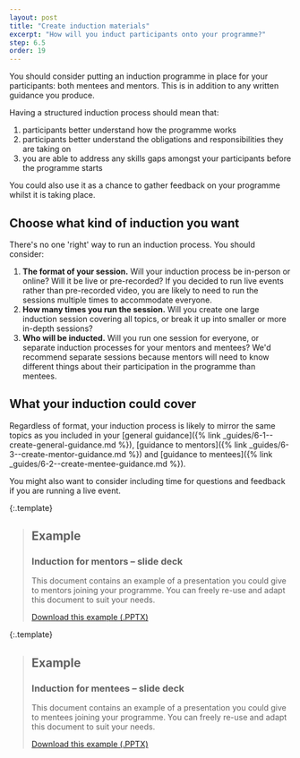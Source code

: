 ```yaml
---
layout: post
title: "Create induction materials"
excerpt: "How will you induct participants onto your programme?"
step: 6.5
order: 19
---
```


You should consider putting an induction programme in place for your participants: both mentees and mentors. This is in addition to any written guidance you produce.

Having a structured induction process should mean that:

1. participants better understand how the programme works
2. participants better understand the obligations and responsibilities they are taking on
3. you are able to address any skills gaps amongst your participants before the programme starts

You could also use it as a chance to gather feedback on your programme whilst it is taking place.

## Choose what kind of induction you want

There's no one 'right' way to run an induction process. You should consider:

1. **The format of your session.** Will your induction process be in-person or online? Will it be live or pre-recorded? If you decided to run live events rather than pre-recorded video, you are likely to need to run the sessions multiple times to accommodate everyone.
2. **How many times you run the session.** Will you create one large induction session covering all topics, or break it up into smaller or more in-depth sessions? 
3. **Who will be inducted.** Will you run one session for everyone, or separate induction processes for your mentors and mentees? We'd recommend separate sessions because mentors will need to know different things about their participation in the programme than mentees. 

## What your induction could cover

Regardless of format, your induction process is likely to mirror the same topics as you included in your [general guidance]({% link _guides/6-1--create-general-guidance.md %}), [guidance to mentors]({% link _guides/6-3--create-mentor-guidance.md %}) and [guidance to mentees]({% link _guides/6-2--create-mentee-guidance.md %}).

You might also want to consider including time for questions and feedback if you are running a live event.

{:.template}
> ## Example
> ### Induction for mentors – slide deck
> 
> This document contains an example of a presentation you could give to mentors joining your programme. You can freely re-use and adapt this document to suit your needs.
> 
> <a href="/assets/documents/example-mentor-induction.pptx" title="Download an example 'mentor induction' slide deck" class="button button--no-margin">Download this example (.PPTX)</a>

{:.template}
> ## Example
> ### Induction for mentees – slide deck
> 
> This document contains an example of a presentation you could give to mentees joining your programme. You can freely re-use and adapt this document to suit your needs.
> 
> <a href="/assets/documents/example-mentee-induction.pptx" title="Download an example 'mentee induction' slide deck" class="button button--no-margin">Download this example (.PPTX)</a>